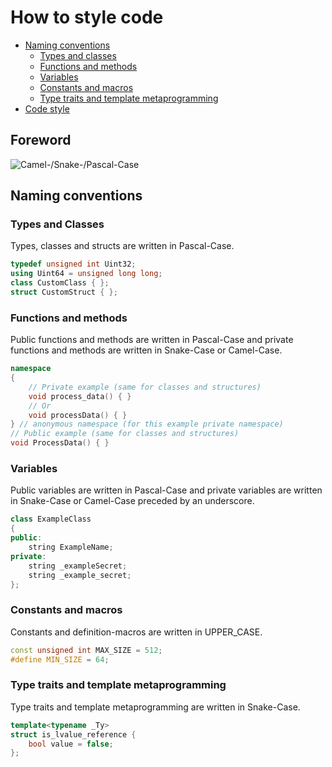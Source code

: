 # How to style code
- [Naming conventions](#naming-conventions)
    - [Types and classes](#types-and-classes)
    - [Functions and methods](#functions-and-methods)
    - [Variables](#variables)
    - [Constants and macros](#constants-and-macros)
    - [Type traits and template metaprogramming](#type-traits-and-template-metaprogramming)
- [Code style](#code-style)

## Foreword
![Camel-/Snake-/Pascal-Case](https://khalilstemmler.com/img/blog/camel-snake-pascal-case/camel-case-snake-case-pascal-case.png)

## Naming conventions
### Types and Classes
Types, classes and structs are written in Pascal-Case.
```cpp
typedef unsigned int Uint32;
using Uint64 = unsigned long long;
class CustomClass { };
struct CustomStruct { };
```

### Functions and methods
Public functions and methods are written in Pascal-Case and private functions and methods are written in Snake-Case or Camel-Case.
```cpp
namespace
{
    // Private example (same for classes and structures)
    void process_data() { }
    // Or
    void processData() { }
} // anonymous namespace (for this example private namespace)
// Public example (same for classes and structures)
void ProcessData() { }
```

### Variables
Public variables are written in Pascal-Case and private variables are written in Snake-Case or Camel-Case preceded by an underscore.
```cpp
class ExampleClass
{
public:
    string ExampleName;
private:
    string _exampleSecret;
    string _example_secret;
};
```

### Constants and macros
Constants and definition-macros are written in UPPER_CASE.
```cpp
const unsigned int MAX_SIZE = 512;
#define MIN_SIZE = 64;
```

### Type traits and template metaprogramming
Type traits and template metaprogramming are written in Snake-Case.
```cpp
template<typename _Ty>
struct is_lvalue_reference {
    bool value = false;
};
```
